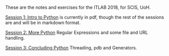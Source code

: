 These are the notes and exercises for the ITLAB 2018, for SCIS, UoH.

[Session 1: Intro to Python](https://github.com/akshaybadola/itlab2018/blob/master/slides/1-Intro.pdf)
is currently in pdf, though the rest of the sessions are and will be
in markdown format.

[Session 2: More Python](./2-pyapps.md)
Regular Expressions and some file and URL handling.

[Session 3: Concluding Python](./3-concluding_python.md)
Threading, pdb and Generators.
